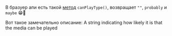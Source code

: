---
---
В бразуер апи есть такой [метод](https://developer.mozilla.org/en-US/docs/Web/API/HTMLMediaElement/canPlayType) `canPlayType()`, возвращает `""`, `probably` и `maybe` 😁🫠

Вот такое замечательно описание: A string indicating how likely it is that the media can be played